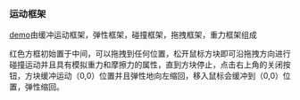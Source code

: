 ### 运动框架
[demo]( https://lchreal6.github.io/sport_frameworks/)由缓冲运动框架，弹性框架，碰撞框架，拖拽框架，重力框架组成

红色方框初始置于中间，可以拖拽到任何位置，松开鼠标方块即可沿拖拽方向进行碰撞运动并且具有模拟重力和摩擦力的属性，直到方块停止，点击右上角的关闭按钮，方块缓冲运动（0,0）位置并且弹性地向左缩回，移入鼠标会缓冲到（0,0）位置，弹性缩回。
